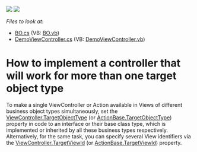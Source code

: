 <!-- default badges list -->
[![](https://img.shields.io/badge/Open_in_DevExpress_Support_Center-FF7200?style=flat-square&logo=DevExpress&logoColor=white)](https://supportcenter.devexpress.com/ticket/details/E1797)
[![](https://img.shields.io/badge/📖_How_to_use_DevExpress_Examples-e9f6fc?style=flat-square)](https://docs.devexpress.com/GeneralInformation/403183)
<!-- default badges end -->
<!-- default file list -->
*Files to look at*:

* [BO.cs](./CS/WinWebSolution.Module/BO.cs) (VB: [BO.vb](./VB/WinWebSolution.Module/BO.vb))
* [DemoViewController.cs](./CS/WinWebSolution.Module/DemoViewController.cs) (VB: [DemoViewController.vb](./VB/WinWebSolution.Module/DemoViewController.vb))
<!-- default file list end -->
# How to implement a controller that will work for more than one target object type


To make a single ViewController or Action available in Views of different business object types simultaneously, set the [ViewController.TargetObjectType](https://docs.devexpress.com/eXpressAppFramework/DevExpress.ExpressApp.ViewController.TargetObjectType) (or [ActionBase.TargetObjectType](https://docs.devexpress.com/eXpressAppFramework/DevExpress.ExpressApp.Actions.ActionBase.TargetObjectType)) property in code to an interface or their base class type, which is implemented or inherited by all these business types respectively. Alternatively, for the same task, you can specify several View identifiers via the [ViewController.TargetViewId](https://docs.devexpress.com/eXpressAppFramework/DevExpress.ExpressApp.ViewController.TargetViewId)  (or [ActionBase.TargetViewId](https://docs.devexpress.com/eXpressAppFramework/DevExpress.ExpressApp.Actions.ActionBase.TargetViewId)) property.

